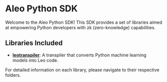 # Aleo Python SDK

Welcome to the Aleo Python SDK! This SDK provides a set of libraries aimed at empowering Python developers with zk (zero-knowledge) capabilities.

## Libraries Included

- [**leotranspiler**](./leolibrary/leotranspiler/): A transpiler that converts Python machine learning models into Leo code.

For detailed information on each library, please navigate to their respective folders.
